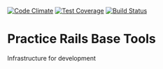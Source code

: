 [![Code Climate](https://codeclimate.com/github/IlkhamGaysin/base-rails-tools/badges/gpa.svg)](https://codeclimate.com/github/IlkhamGaysin/base-rails-tools)
[![Test Coverage](https://codeclimate.com/github/IlkhamGaysin/base-rails-tools/badges/coverage.svg)](https://codeclimate.com/github/IlkhamGaysin/base-rails-tools/coverage)
[![Build Status](https://semaphoreci.com/api/v1/IlkhamGaysin/base-rails-tools/branches/correct-mailer-deliver-method/shields_badge.svg)](https://semaphoreci.com/IlkhamGaysin/base-rails-tools)

# Practice Rails Base Tools
Infrastructure for development
